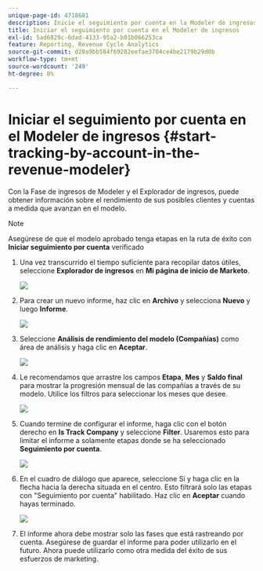 ```yaml
---
unique-page-id: 4718681
description: Inicie el seguimiento por cuenta en la Modeler de ingresos - Documentos de Marketo - Documentación del producto
title: Iniciar el seguimiento por cuenta en el Modeler de ingresos
exl-id: 5ad6829c-6dad-4133-95a2-b01b066253ca
feature: Reporting, Revenue Cycle Analytics
source-git-commit: d20a9bb584f69282eefae3704ce4be2179b29d0b
workflow-type: tm+mt
source-wordcount: '249'
ht-degree: 0%

---
```


# Iniciar el seguimiento por cuenta en el Modeler de ingresos {#start-tracking-by-account-in-the-revenue-modeler}

Con la Fase de ingresos de Modeler y el Explorador de ingresos, puede obtener información sobre el rendimiento de sus posibles clientes y cuentas a medida que avanzan en el modelo.

>[!NOTE]
>
>Asegúrese de que el modelo aprobado tenga etapas en la ruta de éxito con **Iniciar seguimiento por cuenta** verificado

1. Una vez transcurrido el tiempo suficiente para recopilar datos útiles, seleccione **Explorador de ingresos** en **Mi página de inicio de Marketo**.

   ![](assets/image2015-4-29-16-3a36-3a2.png)

1. Para crear un nuevo informe, haz clic en **Archivo** y selecciona **Nuevo** y luego **Informe**.

   ![](assets/image2015-4-29-16-3a38-3a44.png)

1. Seleccione **Análisis de rendimiento del modelo (Compañías)** como área de análisis y haga clic en **Aceptar**.

   ![](assets/image2015-4-29-16-3a41-3a47.png)

1. Le recomendamos que arrastre los campos **Etapa**, **Mes** y **Saldo final** para mostrar la progresión mensual de las compañías a través de su modelo. Utilice los filtros para seleccionar los meses que desee.

   ![](assets/image2015-4-29-17-3a16-3a1.png)

1. Cuando termine de configurar el informe, haga clic con el botón derecho en **Is Track Company** y seleccione **Filter**. Usaremos esto para limitar el informe a solamente etapas donde se ha seleccionado **Seguimiento por cuenta**.

   ![](assets/image2015-4-29-17-3a18-3a9.png)

1. En el cuadro de diálogo que aparece, seleccione Sí y haga clic en la flecha hacia la derecha situada en el centro. Esto filtrará solo las etapas con &quot;Seguimiento por cuenta&quot; habilitado. Haz clic en **Aceptar** cuando hayas terminado.

   ![](assets/image2015-6-9-16-3a21-3a3.png)

1. El informe ahora debe mostrar solo las fases que está rastreando por cuenta. Asegúrese de guardar el informe para poder utilizarlo en el futuro. Ahora puede utilizarlo como otra medida del éxito de sus esfuerzos de marketing.
